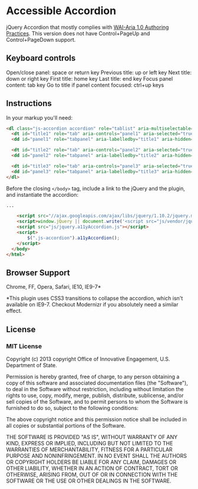 # Accessible Accordion

jQuery Accordion that mostly complies with [WAI-Aria 1.0 Authoring Practices](http://www.w3.org/TR/wai-aria-practices/#accordion). This version does not have Control+PageUp and Control+PageDown support.

## Keyboard controls

Open/close panel: space or return key
Previous title: up or left key
Next title: down or right key
First title: home key
Last title: end key
Focus panel content: tab key
Go to title if panel content focused: ctrl+up keys

## Instructions

In your markup you'll need: 

```html
<dl class="js-accordion accordion" role="tablist" aria-multiselectable="true">
  <dt id="title1" role="tab" aria-controls="panel1" aria-selected="true" aria-expanded="true" tabindex="0">...</dt>
  <dd id="panel1" role="tabpanel" aria-labelledby="title1" aria-hidden="false">...</dd>

  <dt id="title2" role="tab" aria-controls="panel2" aria-selected="true" aria-expanded="true" tabindex="0">...</dt>
  <dd id="panel2" role="tabpanel" aria-labelledby="title2" aria-hidden="false">...</dd>

  <dt id="title3" role="tab" aria-controls="panel3" aria-selected="true" aria-expanded="true" tabindex="0">...</dt>
  <dd id="panel3" role="tabpanel" aria-labelledby="title3" aria-hidden="false">...</dd>
</dl>
```

Before the closing `</body>` tag, include a link to the jQuery and the plugin, and instantiate the accordion:

```html
...

    <script src="//ajax.googleapis.com/ajax/libs/jquery/1.10.2/jquery.min.js"></script>
    <script>window.jQuery || document.write('<script src="js/vendor/jquery-1.10.2.min.js"><\/script>')</script>
    <script src="js/jquery.a11yAccordion.js"></script>
    <script>
        $(".js-accordion").a11yAccordion();
    </script>
  </body>
</html>
```

## Browser Support

Chrome, FF, Opera, Safari, IE10, IE9-7\*

\*This plugin uses CSS3 transitions to collapse the accordion, which isn't available on IE9-7. Checkout Modernizr if you absolutely need a similar effect.

## License

### MIT License

Copyright (c) 2013 copyright Office of Innovative Engagement, U.S.
Department of State.

Permission is hereby granted, free of charge, to any person obtaining a copy
of this software and associated documentation files (the "Software"), to deal
in the Software without restriction, including without limitation the rights
to use, copy, modify, merge, publish, distribute, sublicense, and/or sell
copies of the Software, and to permit persons to whom the Software is
furnished to do so, subject to the following conditions:

The above copyright notice and this permission notice shall be included in
all copies or substantial portions of the Software.

THE SOFTWARE IS PROVIDED "AS IS", WITHOUT WARRANTY OF ANY KIND, EXPRESS OR
IMPLIED, INCLUDING BUT NOT LIMITED TO THE WARRANTIES OF MERCHANTABILITY,
FITNESS FOR A PARTICULAR PURPOSE AND NONINFRINGEMENT. IN NO EVENT SHALL THE
AUTHORS OR COPYRIGHT HOLDERS BE LIABLE FOR ANY CLAIM, DAMAGES OR OTHER
LIABILITY, WHETHER IN AN ACTION OF CONTRACT, TORT OR OTHERWISE, ARISING FROM,
OUT OF OR IN CONNECTION WITH THE SOFTWARE OR THE USE OR OTHER DEALINGS IN
THE SOFTWARE.
